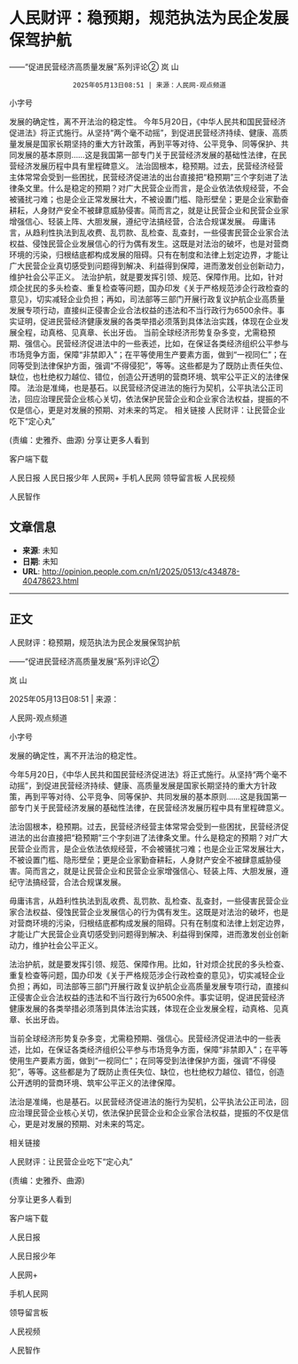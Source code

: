 # 人民财评：稳预期，规范执法为民企发展保驾护航
——“促进民营经济高质量发展”系列评论②
岚 山


					2025年05月13日08:51 | 来源：人民网-观点频道


小字号





发展的确定性，离不开法治的稳定性。
今年5月20日，《中华人民共和国民营经济促进法》将正式施行。从坚持“两个毫不动摇”，到促进民营经济持续、健康、高质量发展是国家长期坚持的重大方针政策，再到平等对待、公平竞争、同等保护、共同发展的基本原则……这是我国第一部专门关于民营经济发展的基础性法律，在民营经济发展历程中具有里程碑意义。
法治固根本，稳预期。过去，民营经济经营主体常常会受到一些困扰，民营经济促进法的出台直接把“稳预期”三个字刻进了法律条文里。什么是稳定的预期？对广大民营企业而言，是企业依法依规经营，不会被骚扰刁难；也是企业正常发展壮大，不被设置门槛、隐形壁垒；更是企业家勤奋耕耘，人身财产安全不被肆意威胁侵害。简而言之，就是让民营企业和民营企业家增强信心、轻装上阵、大胆发展，遵纪守法搞经营，合法合规谋发展。
毋庸讳言，从趋利性执法到乱收费、乱罚款、乱检查、乱查封，一些侵害民营企业家合法权益、侵蚀民营企业发展信心的行为偶有发生。这既是对法治的破坏，也是对营商环境的污染，归根结底都构成发展的阻碍。只有在制度和法律上划定边界，才能让广大民营企业真切感受到问题得到解决、利益得到保障，进而激发创业创新动力，维护社会公平正义。
法治护航，就是要发挥引领、规范、保障作用。比如，针对烦企扰民的多头检查、重复检查等问题，国办印发《关于严格规范涉企行政检查的意见》，切实减轻企业负担；再如，司法部等三部门开展行政复议护航企业高质量发展专项行动，直接纠正侵害企业合法权益的违法和不当行政行为6500余件。事实证明，促进民营经济健康发展的各类举措必须落到具体法治实践，体现在企业发展全程，动真格、见真章、长出牙齿。
当前全球经济形势复杂多变，尤需稳预期、强信心。民营经济促进法中的一些表述，比如，在保证各类经济组织公平参与市场竞争方面，保障“非禁即入”；在平等使用生产要素方面，做到“一视同仁”；在同等受到法律保护方面，强调“不得侵犯”，等等。这些都是为了既防止责任失位、缺位，也杜绝权力越位、错位，创造公开透明的营商环境、筑牢公平正义的法律保障。
法治是准绳，也是基石。以民营经济促进法的施行为契机，公平执法公正司法，回应治理民营企业核心关切，依法保护民营企业和企业家合法权益，提振的不仅是信心，更是对发展的预期、对未来的笃定。
相关链接
人民财评：让民营企业吃下“定心丸”

(责编：史雅乔、曲源)
分享让更多人看到  


客户端下载

人民日报
人民日报少年
人民网+
手机人民网
领导留言板
人民视频

人民智作

## 文章信息

- **来源**: 未知
- **日期**: 未知
- **URL**: http://opinion.people.com.cn/n1/2025/0513/c434878-40478623.html

---

## 正文

人民财评：稳预期，规范执法为民企发展保驾护航

——“促进民营经济高质量发展”系列评论②

岚 山

2025年05月13日08:51 | 来源：

人民网-观点频道

小字号

发展的确定性，离不开法治的稳定性。

今年5月20日，《中华人民共和国民营经济促进法》将正式施行。从坚持“两个毫不动摇”，到促进民营经济持续、健康、高质量发展是国家长期坚持的重大方针政策，再到平等对待、公平竞争、同等保护、共同发展的基本原则……这是我国第一部专门关于民营经济发展的基础性法律，在民营经济发展历程中具有里程碑意义。

法治固根本，稳预期。过去，民营经济经营主体常常会受到一些困扰，民营经济促进法的出台直接把“稳预期”三个字刻进了法律条文里。什么是稳定的预期？对广大民营企业而言，是企业依法依规经营，不会被骚扰刁难；也是企业正常发展壮大，不被设置门槛、隐形壁垒；更是企业家勤奋耕耘，人身财产安全不被肆意威胁侵害。简而言之，就是让民营企业和民营企业家增强信心、轻装上阵、大胆发展，遵纪守法搞经营，合法合规谋发展。

毋庸讳言，从趋利性执法到乱收费、乱罚款、乱检查、乱查封，一些侵害民营企业家合法权益、侵蚀民营企业发展信心的行为偶有发生。这既是对法治的破坏，也是对营商环境的污染，归根结底都构成发展的阻碍。只有在制度和法律上划定边界，才能让广大民营企业真切感受到问题得到解决、利益得到保障，进而激发创业创新动力，维护社会公平正义。

法治护航，就是要发挥引领、规范、保障作用。比如，针对烦企扰民的多头检查、重复检查等问题，国办印发《关于严格规范涉企行政检查的意见》，切实减轻企业负担；再如，司法部等三部门开展行政复议护航企业高质量发展专项行动，直接纠正侵害企业合法权益的违法和不当行政行为6500余件。事实证明，促进民营经济健康发展的各类举措必须落到具体法治实践，体现在企业发展全程，动真格、见真章、长出牙齿。

当前全球经济形势复杂多变，尤需稳预期、强信心。民营经济促进法中的一些表述，比如，在保证各类经济组织公平参与市场竞争方面，保障“非禁即入”；在平等使用生产要素方面，做到“一视同仁”；在同等受到法律保护方面，强调“不得侵犯”，等等。这些都是为了既防止责任失位、缺位，也杜绝权力越位、错位，创造公开透明的营商环境、筑牢公平正义的法律保障。

法治是准绳，也是基石。以民营经济促进法的施行为契机，公平执法公正司法，回应治理民营企业核心关切，依法保护民营企业和企业家合法权益，提振的不仅是信心，更是对发展的预期、对未来的笃定。

相关链接

人民财评：让民营企业吃下“定心丸”

(责编：史雅乔、曲源)

分享让更多人看到

客户端下载

人民日报

人民日报少年

人民网+

手机人民网

领导留言板

人民视频

人民智作

